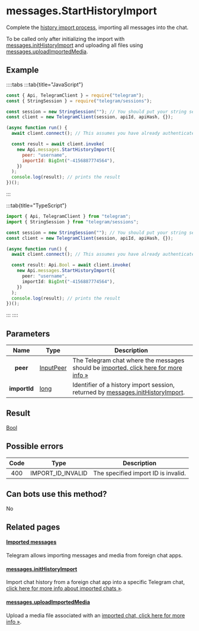 # messages.StartHistoryImport

Complete the [history import process](https://core.telegram.org/api/import), importing all messages into the chat.

To be called only after initializing the import with [messages.initHistoryImport](https://core.telegram.org/method/messages.initHistoryImport) and uploading all files using [messages.uploadImportedMedia](https://core.telegram.org/method/messages.uploadImportedMedia).

## Example

::::tabs
:::tab{title="JavaScript"}

```js
const { Api, TelegramClient } = require("telegram");
const { StringSession } = require("telegram/sessions");

const session = new StringSession(""); // You should put your string session here
const client = new TelegramClient(session, apiId, apiHash, {});

(async function run() {
  await client.connect(); // This assumes you have already authenticated with .start()

  const result = await client.invoke(
    new Api.messages.StartHistoryImport({
      peer: "username",
      importId: BigInt("-4156887774564"),
    })
  );
  console.log(result); // prints the result
})();
```

:::

:::tab{title="TypeScript"}

```ts
import { Api, TelegramClient } from "telegram";
import { StringSession } from "telegram/sessions";

const session = new StringSession(""); // You should put your string session here
const client = new TelegramClient(session, apiId, apiHash, {});

(async function run() {
  await client.connect(); // This assumes you have already authenticated with .start()

  const result: Api.Bool = await client.invoke(
    new Api.messages.StartHistoryImport({
      peer: "username",
      importId: BigInt("-4156887774564"),
    })
  );
  console.log(result); // prints the result
})();
```

:::
::::

## Parameters

|     Name     | Type                                                  | Description                                                                                                                                    |
| :----------: | ----------------------------------------------------- | ---------------------------------------------------------------------------------------------------------------------------------------------- |
|   **peer**   | [InputPeer](https://core.telegram.org/type/InputPeer) | The Telegram chat where the messages should be [imported, click here for more info »](https://core.telegram.org/api/import)                    |
| **importId** | [long](https://core.telegram.org/type/long)           | Identifier of a history import session, returned by [messages.initHistoryImport](https://core.telegram.org/method/messages.initHistoryImport). |

## Result

[Bool](https://core.telegram.org/type/Bool)

## Possible errors

| Code | Type              | Description                         |
| :--: | ----------------- | ----------------------------------- |
| 400  | IMPORT_ID_INVALID | The specified import ID is invalid. |

## Can bots use this method?

No

## Related pages

#### [Imported messages](https://core.telegram.org/api/import)

Telegram allows importing messages and media from foreign chat apps.

#### [messages.initHistoryImport](https://core.telegram.org/method/messages.initHistoryImport)

Import chat history from a foreign chat app into a specific Telegram chat, [click here for more info about imported chats »](https://core.telegram.org/api/import).

#### [messages.uploadImportedMedia](https://core.telegram.org/method/messages.uploadImportedMedia)

Upload a media file associated with an [imported chat, click here for more info »](https://core.telegram.org/api/import).
